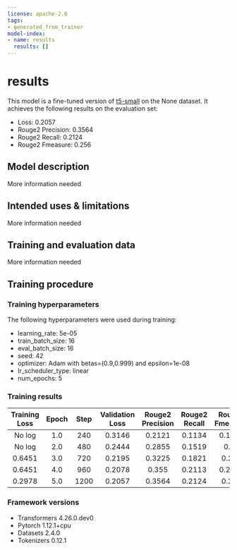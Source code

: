 ```yaml
---
license: apache-2.0
tags:
- generated_from_trainer
model-index:
- name: results
  results: []
---
```


<!-- This model card has been generated automatically according to the information the Trainer had access to. You
should probably proofread and complete it, then remove this comment. -->

# results

This model is a fine-tuned version of [t5-small](https://huggingface.co/t5-small) on the None dataset.
It achieves the following results on the evaluation set:
- Loss: 0.2057
- Rouge2 Precision: 0.3564
- Rouge2 Recall: 0.2124
- Rouge2 Fmeasure: 0.256

## Model description

More information needed

## Intended uses & limitations

More information needed

## Training and evaluation data

More information needed

## Training procedure

### Training hyperparameters

The following hyperparameters were used during training:
- learning_rate: 5e-05
- train_batch_size: 16
- eval_batch_size: 16
- seed: 42
- optimizer: Adam with betas=(0.9,0.999) and epsilon=1e-08
- lr_scheduler_type: linear
- num_epochs: 5

### Training results

| Training Loss | Epoch | Step | Validation Loss | Rouge2 Precision | Rouge2 Recall | Rouge2 Fmeasure |
|:-------------:|:-----:|:----:|:---------------:|:----------------:|:-------------:|:---------------:|
| No log        | 1.0   | 240  | 0.3146          | 0.2121           | 0.1134        | 0.1424          |
| No log        | 2.0   | 480  | 0.2444          | 0.2855           | 0.1519        | 0.19            |
| 0.6451        | 3.0   | 720  | 0.2195          | 0.3225           | 0.1821        | 0.223           |
| 0.6451        | 4.0   | 960  | 0.2078          | 0.355            | 0.2113        | 0.2548          |
| 0.2978        | 5.0   | 1200 | 0.2057          | 0.3564           | 0.2124        | 0.256           |


### Framework versions

- Transformers 4.26.0.dev0
- Pytorch 1.12.1+cpu
- Datasets 2.4.0
- Tokenizers 0.12.1
